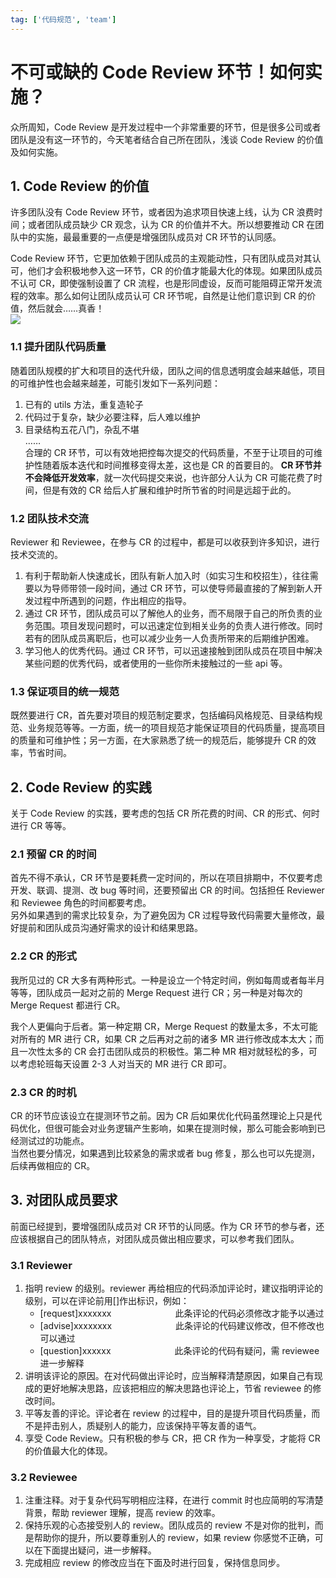 ```yaml
---
tag: ['代码规范', 'team']
---
```


# 不可或缺的 Code Review 环节！如何实施？

众所周知，Code Review 是开发过程中一个非常重要的环节，但是很多公司或者团队是没有这一环节的，今天笔者结合自己所在团队，浅谈 Code Review 的价值及如何实施。

## 1. Code Review 的价值

许多团队没有 Code Review 环节，或者因为追求项目快速上线，认为 CR 浪费时间；或者团队成员缺少 CR 观念，认为 CR 的价值并不大。所以想要推动 CR 在团队中的实施，最最重要的一点便是增强团队成员对 CR 环节的认同感。
<br>

Code Review 环节，它更加依赖于团队成员的主观能动性，只有团队成员对其认可，他们才会积极地参入这一环节，CR 的价值才能最大化的体现。如果团队成员不认可 CR，即使强制设置了 CR 流程，也是形同虚设，反而可能阻碍正常开发流程的效率。那么如何让团队成员认可 CR 环节呢，自然是让他们意识到 CR 的价值，然后就会……真香！
<br>
![](//p3-juejin.byteimg.com/tos-cn-i-k3u1fbpfcp/f5e284a8e87e4340b5f20e9c88fb2777~tplv-k3u1fbpfcp-zoom-1.image)<br>

### 1.1 提升团队代码质量

随着团队规模的扩大和项目的迭代升级，团队之间的信息透明度会越来越低，项目的可维护性也会越来越差，可能引发如下一系列问题：

1. 已有的 utils 方法，重复造轮子
2. 代码过于复杂，缺少必要注释，后人难以维护
3. 目录结构五花八门，杂乱不堪
   <br>
   ……
   <br>
   合理的 CR 环节，可以有效地把控每次提交的代码质量，不至于让项目的可维护性随着版本迭代和时间推移变得太差，这也是 CR 的首要目的。
   <b>CR 环节并不会降低开发效率</b>，就一次代码提交来说，也许部分人认为 CR 可能花费了时间，但是有效的 CR 给后人扩展和维护时所节省的时间是远超于此的。

### 1.2 团队技术交流

Reviewer 和 Reviewee，在参与 CR 的过程中，都是可以收获到许多知识，进行技术交流的。

1. 有利于帮助新人快速成长，团队有新人加入时（如实习生和校招生），往往需要以为导师带领一段时间，通过 CR 环节，可以使导师最直接的了解到新人开发过程中所遇到的问题，作出相应的指导。
2. 通过 CR 环节，团队成员可以了解他人的业务，而不局限于自己的所负责的业务范围。项目发现问题时，可以迅速定位到相关业务的负责人进行修改。同时若有的团队成员离职后，也可以减少业务一人负责所带来的后期维护困难。
3. 学习他人的优秀代码。通过 CR 环节，可以迅速接触到团队成员在项目中解决某些问题的优秀代码，或者使用的一些你所未接触过的一些 api 等。

### 1.3 保证项目的统一规范

既然要进行 CR，首先要对项目的规范制定要求，包括编码风格规范、目录结构规范、业务规范等等。一方面，统一的项目规范才能保证项目的代码质量，提高项目的质量和可维护性；另一方面，在大家熟悉了统一的规范后，能够提升 CR 的效率，节省时间。

## 2. Code Review 的实践

关于 Code Review 的实践，要考虑的包括 CR 所花费的时间、CR 的形式、何时进行 CR 等等。

### 2.1 预留 CR 的时间

首先不得不承认，CR 环节是要耗费一定时间的，所以在项目排期中，不仅要考虑开发、联调、提测、改 bug 等时间，还要预留出 CR 的时间。包括担任 Reviewer 和 Reviewee 角色的时间都要考虑。
<br>
另外如果遇到的需求比较复杂，为了避免因为 CR 过程导致代码需要大量修改，最好提前和团队成员沟通好需求的设计和结果思路。

### 2.2 CR 的形式

我所见过的 CR 大多有两种形式。一种是设立一个特定时间，例如每周或者每半月等等，团队成员一起对之前的 Merge Request 进行 CR；另一种是对每次的 Merge Request 都进行 CR。
<br>

我个人更偏向于后者。第一种定期 CR，Merge Request 的数量太多，不太可能对所有的 MR 进行 CR，如果 CR 之后再对之前的诸多 MR 进行修改成本太大；而且一次性太多的 CR 会打击团队成员的积极性。第二种 MR 相对就轻松的多，可以考虑轮班每天设置 2-3 人对当天的 MR 进行 CR 即可。

### 2.3 CR 的时机

CR 的环节应该设立在提测环节之前。因为 CR 后如果优化代码虽然理论上只是代码优化，但很可能会对业务逻辑产生影响，如果在提测时候，那么可能会影响到已经测试过的功能点。
<br>
当然也要分情况，如果遇到比较紧急的需求或者 bug 修复，那么也可以先提测，后续再做相应的 CR。

## 3. 对团队成员要求

前面已经提到，要增强团队成员对 CR 环节的认同感。作为 CR 环节的参与者，还应该根据自己的团队特点，对团队成员做出相应要求，可以参考我们团队。

### 3.1 Reviewer

1. 指明 review 的级别。reviewer 再给相应的代码添加评论时，建议指明评论的级别，可以在评论前用[]作出标识，例如：<br>
   - [request]xxxxxxx 　　　　　　　此条评论的代码必须修改才能予以通过
   - [advise]xxxxxxxx 　　　　　　　此条评论的代码建议修改，但不修改也可以通过
   - [question]xxxxxx 　　　　　　　此条评论的代码有疑问，需 reviewee 进一步解释
2. 讲明该评论的原因。在对代码做出评论时，应当解释清楚原因，如果自己有现成的更好地解决思路，应该把相应的解决思路也评论上，节省 reviewee 的修改时间。
3. 平等友善的评论。评论者在 review 的过程中，目的是提升项目代码质量，而不是抨击别人，质疑别人的能力，应该保持平等友善的语气。
4. 享受 Code Review。只有积极的参与 CR，把 CR 作为一种享受，才能将 CR 的价值最大化的体现。

### 3.2 Reviewee

1. 注重注释。对于复杂代码写明相应注释，在进行 commit 时也应简明的写清楚背景，帮助 reviewer 理解，提高 review 的效率。
2. 保持乐观的心态接受别人的 review。团队成员的 review 不是对你的批判，而是帮助你的提升，所以要尊重别人的 review，如果 review 你感觉不正确，可以在下面提出疑问，进一步解释。
3. 完成相应 review 的修改应当在下面及时进行回复，保持信息同步。
